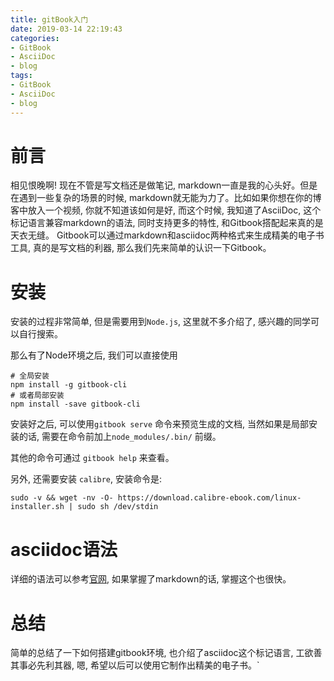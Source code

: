 ```yaml
---
title: gitBook入门
date: 2019-03-14 22:19:43
categories:
- GitBook
- AsciiDoc
- blog
tags:
- GitBook
- AsciiDoc
- blog
---
```


# 前言

相见恨晚啊! 现在不管是写文档还是做笔记, markdown一直是我的心头好。但是在遇到一些复杂的场景的时候, markdown就无能为力了。比如如果你想在你的博客中放入一个视频, 你就不知道该如何是好, 而这个时候, 我知道了AsciiDoc, 这个标记语言兼容markdown的语法, 同时支持更多的特性, 和Gitbook搭配起来真的是天衣无缝。
Gitbook可以通过markdown和asciidoc两种格式来生成精美的电子书工具, 真的是写文档的利器, 那么我们先来简单的认识一下Gitbook。
<!--more-->
# 安装

安装的过程非常简单, 但是需要用到`Node.js`, 这里就不多介绍了, 感兴趣的同学可以自行搜索。

那么有了Node环境之后, 我们可以直接使用

```shell
# 全局安装
npm install -g gitbook-cli
# 或者局部安装
npm install -save gitbook-cli
```

安装好之后, 可以使用`gitbook serve` 命令来预览生成的文档, 当然如果是局部安装的话, 需要在命令前加上`node_modules/.bin/` 前缀。

其他的命令可通过 `gitbook help` 来查看。

另外, 还需要安装 `calibre`, 安装命令是:

```shell
sudo -v && wget -nv -O- https://download.calibre-ebook.com/linux-installer.sh | sudo sh /dev/stdin
```

# asciidoc语法

详细的语法可以参考[官网](https://asciidoctor.org/docs/asciidoc-syntax-quick-reference/), 如果掌握了markdown的话, 掌握这个也很快。

# 总结

简单的总结了一下如何搭建gitbook环境, 也介绍了asciidoc这个标记语言, 工欲善其事必先利其器, 嗯, 希望以后可以使用它制作出精美的电子书。`
